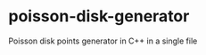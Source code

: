 poisson-disk-generator
======================

Poisson disk points generator in C++ in a single file
